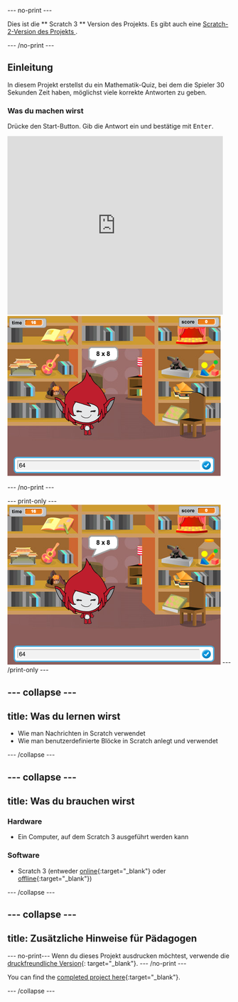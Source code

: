 \--- no-print \---

Dies ist die ** Scratch 3 ** Version des Projekts. Es gibt auch eine [ Scratch-2-Version des Projekts ](https://projects.raspberrypi.org/en/projects/brain-game-scratch2).

\--- /no-print \---

## Einleitung

In diesem Projekt erstellst du ein Mathematik-Quiz, bei dem die Spieler 30 Sekunden Zeit haben, möglichst viele korrekte Antworten zu geben.

### Was du machen wirst

Drücke den Start-Button. Gib die Antwort ein und bestätige mit <kbd>Enter</kbd>.

<div class="scratch-preview">
  <iframe allowtransparency="true" width="485" height="402" src="https://scratch.mit.edu/projects/embed/250234955/?autostart=false" frameborder="0" scrolling="no"></iframe>
  <img src="images/brain-final.png">
</div>

\--- /no-print \---

\--- print-only \--- ![Brain Game](images/brain-final.png) \--- /print-only \---

## \--- collapse \---

## title: Was du lernen wirst

+ Wie man Nachrichten in Scratch verwendet
+ Wie man benutzerdefinierte Blöcke in Scratch anlegt und verwendet

\--- /collapse \---

## \--- collapse \---

## title: Was du brauchen wirst

### Hardware

+ Ein Computer, auf dem Scratch 3 ausgeführt werden kann

### Software

+ Scratch 3 (entweder [online](http://rpf.io/scratchon){:target="_blank"} oder [offline](http://rpf.io/scratchoff){:target="_blank"})

\--- /collapse \---

## \--- collapse \---

## title: Zusätzliche Hinweise für Pädagogen

\--- no-print\--- Wenn du dieses Projekt ausdrucken möchtest, verwende die [druckfreundliche Version](https://projects.raspberrypi.org/en/projects/brain-game/print){: target="_blank"}. \--- /no-print \---

You can find the [completed project here](http://rpf.io/p/en/brain-game-get){:target="_blank"}.

\--- /collapse \---